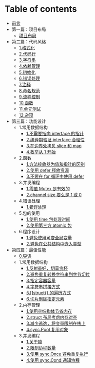 # Table of contents

* [前言](README.md)
* 第一篇：项目布局
  * [项目布局](第一篇：项目布局/项目布局.md)
* 第二篇：代码风格
  * [1.格式化](第二篇：代码风格/1.格式化.md)
  * [2.代码行](第二篇：代码风格/2.代码行.md)
  * [3.字符串](第二篇：代码风格/3.字符串.md)
  * [4.依赖管理](第二篇：代码风格/4.依赖管理.md)
  * [5.初始化](第二篇：代码风格/5.初始化.md)
  * [6.错误处理](第二篇：代码风格/6.错误处理.md)
  * [7.注释](第二篇：代码风格/7.注释.md)
  * [8.命名规范](第二篇：代码风格/8.命名规范.md)
  * [9.流程控制](第二篇：代码风格/9.流程控制.md)
  * [10.函数](第二篇：代码风格/10.函数.md)
  * [11.单元测试](第二篇：代码风格/11.单元测试.md)
  * [12.杂项](第二篇：代码风格/12.杂项.md)
* 第三篇：功能设计
  * 1.常用数据结构
    * [1.不需要指向 interface 的指针](第三篇：功能设计/1.常用数据结构/1.不需要指向interface的指针.md)
    * [2.编译期验证 interface 合理性](第三篇：功能设计/1.常用数据结构/2.编译期验证interface合理性.md)
    * [3.在边界处拷贝 slice 和 map](第三篇：功能设计/1.常用数据结构/3.在边界处拷贝slice和map.md)
    * [4.枚举从 1 开始](第三篇：功能设计/1.常用数据结构/4.枚举从1开始.md)
  * 2.函数
    * [1.方法接收器为值和指针的区别](第三篇：功能设计/2.函数/1.方法接收器为值和指针的区别.md)
    * [2.使用 defer 释放资源](第三篇：功能设计/2.函数/2.使用defer释放资源.md)
    * [3.不要在 for 循环中使用 defer](第三篇：功能设计/2.函数/3.不要在for循环中使用defer.md)
  * 3.并发编程
    * [1.零值 Mutex 是有效的](第三篇：功能设计/3.并发编程/1.零值Mutex是有效的.md)
    * [2.channel size 要么是 1 或 0](第三篇：功能设计/3.并发编程/2.channel大小要么是1或0.md)
  * 4.错误处理
    * [1.错误处理](第三篇：功能设计/4.错误处理/1.错误处理.md)
  * 5.包的使用
    * [1.使用 time 包处理时间](第三篇：功能设计/5.包的使用/1.使用time包处理时间.md)
    * [2.使用第三方 atomic 包](第三篇：功能设计/5.包的使用/2.使用第三方atomic包.md)
  * 6.程序设计
    * [1.避免使用可变全局变量](第三篇：功能设计/6.程序设计/1.避免使用可变全局变量.md)
    * [2.避免在公共结构中嵌入类型](第三篇：功能设计/6.程序设计/2.避免在公共结构中嵌入类型.md)
* 第四篇：最佳性能
  * [0.导语](第四篇：最佳性能/0.导语.md) 
  * 1.常用数据结构
    * [1.反射虽好，切莫贪杯](第四篇：最佳性能/1.常用数据结构/1.反射虽好，切莫贪杯.md)
    * [2.避免重复转换字符串到字节切片](第四篇：最佳性能/1.常用数据结构/2.避免重复转换字符串到字节切片.md)
    * [3.指定容器容量](第四篇：最佳性能/1.常用数据结构/3.指定容器容量.md)
    * [4.字符串拼接方式](第四篇：最佳性能/1.常用数据结构/4.字符串拼接方式.md)
    * [5.[]struct{} 的遍历方式](第四篇：最佳性能/1.常用数据结构/5.[]struct{}的遍历方式.md)
    * [6.切片删除指定元素](第四篇：最佳性能/1.常用数据结构/6.切片删除指定元素.md)
  * 2.内存管理
    * [1.使用空结构体节省内存](第四篇：最佳性能/2.内存管理/1.使用空结构体节省内存.md)
    * [2.struct 布局考虑内存对齐](第四篇：最佳性能/2.内存管理/2.struct布局考虑内存对齐.md)
    * [3.减少逃逸，将变量限制在栈上](第四篇：最佳性能/2.内存管理/3.减少逃逸，将变量限制在栈上.md)
    * [4.sync.Pool 复用对象](第四篇：最佳性能/2.内存管理/4.sync.Pool复用对象.md)
  * 3.并发编程
    * [1.关于锁](第四篇：最佳性能/3.并发编程/1.零值Mutex是有效的.md)
    * [2.限制协程数量](第四篇：最佳性能/3.并发编程/2.限制协程数量.md)
    * [3.使用 sync.Once 避免重复执行](第四篇：最佳性能/3.并发编程/3.使用sync.Once避免重复执行.md)
    * [4.使用 sync.Cond 通知协程](第四篇：最佳性能/3.并发编程/4.使用sync.Cond通知协程.md)
    
